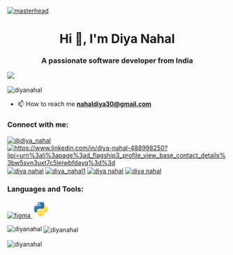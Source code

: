 [![masterhead](https://1.bp.blogspot.com/-7A4WynwLsMw/XbBpCXG8fHI/AAAAAAAAMt4/uOa1bpLskYgrwGbllhSu2SDj_Mig8SXJQCLcBGAsYHQ/s1600/2000_600px.gif)](https://rishavchanda.io)
<h1 align="center">Hi 👋, I'm Diya Nahal</h1>
<h3 align="center">A passionate software developer from India</h3>
<img align="right alt="Coding" width="400" src="https://cdn.dribbble.com/users/1162077/screenshots/3848914/programmer.gif">

<p align="left"> <img src="https://komarev.com/ghpvc/?username=diyanahal&label=Profile%20views&color=0e75b6&style=flat" alt="diyanahal" /> </p>

- 📫 How to reach me **nahaldiya30@gmail.com**

<h3 align="left">Connect with me:</h3>
<p align="left">
<a href="https://twitter.com/@diya_nahal" target="blank"><img align="center" src="https://raw.githubusercontent.com/rahuldkjain/github-profile-readme-generator/master/src/images/icons/Social/twitter.svg" alt="@diya_nahal" height="30" width="40" /></a>
<a href="https://linkedin.com/in/https://www.linkedin.com/in/diya-nahal-488998250?lipi=urn%3ali%3apage%3ad_flagship3_profile_view_base_contact_details%3bw5svn3uxt7c5lejwbfdayq%3d%3d" target="blank"><img align="center" src="https://raw.githubusercontent.com/rahuldkjain/github-profile-readme-generator/master/src/images/icons/Social/linked-in-alt.svg" alt="https://www.linkedin.com/in/diya-nahal-488998250?lipi=urn%3ali%3apage%3ad_flagship3_profile_view_base_contact_details%3bw5svn3uxt7c5lejwbfdayq%3d%3d" height="30" width="40" /></a>
<a href="https://stackoverflow.com/users/diya nahal" target="blank"><img align="center" src="https://raw.githubusercontent.com/rahuldkjain/github-profile-readme-generator/master/src/images/icons/Social/stack-overflow.svg" alt="diya nahal" height="30" width="40" /></a>
<a href="https://instagram.com/diya_nahal1" target="blank"><img align="center" src="https://raw.githubusercontent.com/rahuldkjain/github-profile-readme-generator/master/src/images/icons/Social/instagram.svg" alt="diya_nahal1" height="30" width="40" /></a>
<a href="https://www.hackerrank.com/diya nahal" target="blank"><img align="center" src="https://raw.githubusercontent.com/rahuldkjain/github-profile-readme-generator/master/src/images/icons/Social/hackerrank.svg" alt="diya nahal" height="30" width="40" /></a>
<a href="https://www.hackerearth.com/diya nahal" target="blank"><img align="center" src="https://raw.githubusercontent.com/rahuldkjain/github-profile-readme-generator/master/src/images/icons/Social/hackerearth.svg" alt="diya nahal" height="30" width="40" /></a>
</p>

<h3 align="left">Languages and Tools:</h3>
<p align="left"><a href="https://www.figma.com/" target="_blank" rel="noreferrer"> <img src="https://www.vectorlogo.zone/logos/figma/figma-icon.svg" alt="figma" width="40" height="40"/> </a> <a href="https://www.python.org" target="_blank" rel="noreferrer"> <img src="https://raw.githubusercontent.com/devicons/devicon/master/icons/python/python-original.svg" alt="python" width="40" height="40"/> </a> </p>

<p><img align="left" src="https://github-readme-stats.vercel.app/api/top-langs?username=diyanahal&show_icons=true&locale=en&layout=compact" alt="diyanahal" /></p>

<p>&nbsp;<img align="center" src="https://github-readme-stats.vercel.app/api?username=diyanahal&show_icons=true&locale=en" alt="diyanahal" /></p>

<p><img align="center" src="https://github-readme-streak-stats.herokuapp.com/?user=diyanahal&" alt="diyanahal" /></p>
